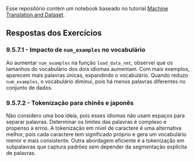 Esse repositório contém um notebook baseado no tutorial [Machine Translation and Dataset](https://pt.d2l.ai/chapter_recurrent-modern/machine-translation-and-dataset.html).  

## Respostas dos Exercícios

### 9.5.7.1 - Impacto de `num_examples` no vocabulário

Ao aumentar `num_examples` na função `load_data_nmt`, observei que os tamanhos do vocabulário dos dois idiomas aumentam. Com mais exemplos, aparecem mais palavras únicas, expandindo o vocabulário. Quando reduzo `num_examples`, o vocabulário diminui, pois há menos palavras diferentes no conjunto de dados.

### 9.5.7.2 - Tokenização para chinês e japonês  

Não considero uma boa ideia, pois esses idiomas não usam espaços para separar palavras. Determinar os limites das palavras é complexo e propenso a erros. A tokenização em nível de caractere é uma alternativa melhor, pois cada caractere tem significado próprio e gera um vocabulário menor e mais consistente. Outra abordagem eficiente é a tokenização em subpalavras que captura padrões sem depender da segmentação explícita de palavras.